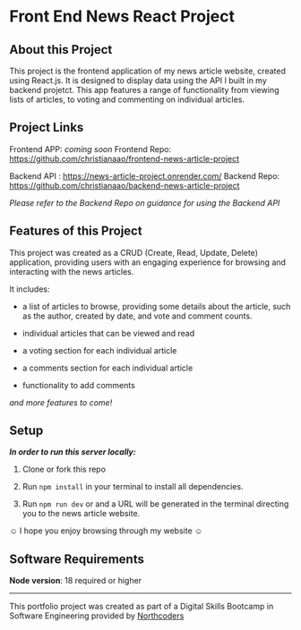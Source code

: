 # Front End News React Project

## About this Project

This project is the frontend application of my news article website, created using React.js. It is designed to display data using the API I built in my backend projetct. This app features a range of functionality from viewing lists of articles, to voting and commenting on individual articles.

## Project Links

Frontend APP: _coming soon_
Frontend Repo: https://github.com/christianaao/frontend-news-article-project

Backend API : https://news-article-project.onrender.com/
Backend Repo: https://github.com/christianaao/backend-news-article-project

_Please refer to the Backend Repo on guidance for using the Backend API_

## Features of this Project

This project was created as a CRUD (Create, Read, Update, Delete) application, providing users with an engaging experience for browsing and interacting with the news articles.

It includes:

- a list of articles to browse, providing some details about the article, such as the author, created by date, and vote and comment counts.

- individual articles that can be viewed and read

* a voting section for each individual article

* a comments section for each individual article

* functionality to add comments

_and more features to come!_

## Setup

**_In order to run this server locally:_**

1. Clone or fork this repo

2. Run `npm install` in your terminal to install all dependencies. 

3. Run `npm run dev` or and a URL will be generated in the terminal directing you to the news article website.

☺ I hope you enjoy browsing through my website ☺

## Software Requirements
**Node version**: 18 required or higher

---

This portfolio project was created as part of a Digital Skills Bootcamp in Software Engineering provided by [Northcoders](https://northcoders.com/)